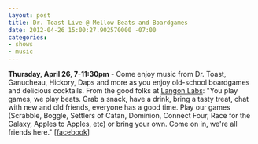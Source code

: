 ```yaml
---
layout: post
title: Dr. Toast Live @ Mellow Beats and Boardgames
date: 2012-04-26 15:00:27.902570000 -07:00
categories:
- shows
- music
---
```


**Thursday, April 26, 7-11:30pm** - Come enjoy music from Dr. Toast, Ganucheau, Hickory, Daps and more as you enjoy old-school boardgames and delicious cocktails.  From the good folks at [Langon Labs][langton_labs]: "You play games, we play beats. Grab a snack, have a drink, bring a tasty treat, chat with new and old friends, everyone has a good time. Play our games (Scrabble, Boggle, Settlers of Catan, Dominion, Connect Four, Race for the Galaxy, Apples to Apples, etc) or bring your own. Come on in, we're all friends here." \[[facebook]\]

[langton_labs]: http://blog.langtonlabs.org/
[facebook]: https://www.facebook.com/events/425510634129070/
